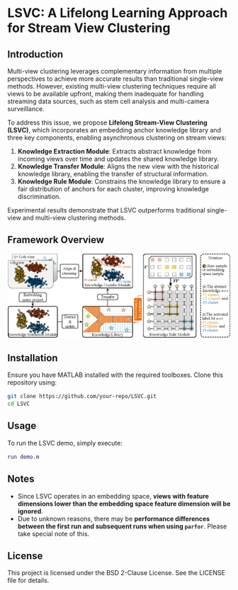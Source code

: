 # LSVC: A Lifelong Learning Approach for Stream View Clustering

## Introduction
Multi-view clustering leverages complementary information from multiple perspectives to achieve more accurate results than traditional single-view methods. However, existing multi-view clustering techniques require all views to be available upfront, making them inadequate for handling streaming data sources, such as stem cell analysis and multi-camera surveillance.

To address this issue, we propose **Lifelong Stream-View Clustering (LSVC)**, which incorporates an embedding anchor knowledge library and three key components, enabling asynchronous clustering on stream views:

1. **Knowledge Extraction Module**: Extracts abstract knowledge from incoming views over time and updates the shared knowledge library.
2. **Knowledge Transfer Module**: Aligns the new view with the historical knowledge library, enabling the transfer of structural information.
3. **Knowledge Rule Module**: Constrains the knowledge library to ensure a fair distribution of anchors for each cluster, improving knowledge discrimination.

Experimental results demonstrate that LSVC outperforms traditional single-view and multi-view clustering methods.

## Framework Overview
![LSVC Framework](Fig3.png)

## Installation
Ensure you have MATLAB installed with the required toolboxes. Clone this repository using:

```sh
git clone https://github.com/your-repo/LSVC.git
cd LSVC
```

## Usage
To run the LSVC demo, simply execute:

```matlab
run demo.m
```

## Notes
- Since LSVC operates in an embedding space, **views with feature dimensions lower than the embedding space feature dimension will be ignored**.
- Due to unknown reasons, there may be **performance differences between the first run and subsequent runs when using `parfor`**. Please take special note of this.



## License
This project is licensed under the BSD 2-Clause License. See the LICENSE file for details.

